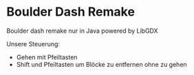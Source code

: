 # Boulder Dash Remake

Boulder dash remake nur in Java powered by LibGDX

Unsere Steuerung:
- Gehen mit Pfeiltasten 
- Shift und Pfeiltasten um Blöcke zu entfernen ohne zu gehen